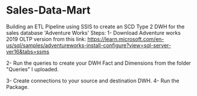 # Sales-Data-Mart
Building an ETL Pipeline using SSIS to create an SCD Type 2 DWH for the sales database 'Adventure Works' 
Steps:
1- Download Adventure works 2019 OLTP version from this link:
https://learn.microsoft.com/en-us/sql/samples/adventureworks-install-configure?view=sql-server-ver16&tabs=ssms

2- Run the queries to create your DWH Fact and Dimensions from the folder "Queries" I uploaded.

3- Create connections to your source and destination DWH.
4- Run the Package.
